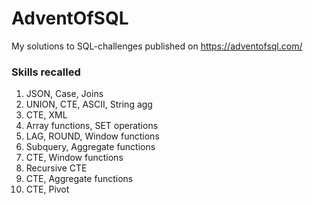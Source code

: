 # AdventOfSQL

My solutions to SQL-challenges published on https://adventofsql.com/

### Skills recalled

1. JSON, Case, Joins
2. UNION, CTE, ASCII, String agg
3. CTE, XML
4. Array functions, SET operations
5. LAG, ROUND, Window functions
6. Subquery, Aggregate functions
7. CTE, Window functions
8. Recursive CTE
9. CTE, Aggregate functions
10. CTE, Pivot